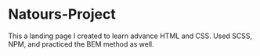 # Natours-Project
This a landing page I created to learn advance HTML and CSS. Used SCSS, NPM, and practiced the BEM method as well. 
